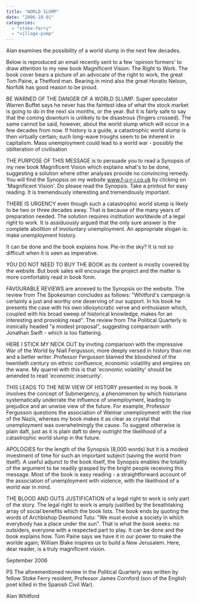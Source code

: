```yaml
---
title: "WORLD SLUMP"
date: "2006-10-01"
categories: 
  - "stoke-ferry"
  - "village-pump"
---
```


Alan examines the possibility of a world slump in the next few decades.

Below is reproduced an email recently sent to a few 'opinion formers' to draw attention to my new book Magnificent Vision: The Right to Work. The book cover bears a picture of an advocate of the right to work, the great Tom Paine, a Thetford man. Bearing in mind also the great Horatio Nelson, Norfolk has good reason to be proud.

BE WARNED OF THE DANGER OF A WORLD SLUMP. Super speculator Warren Buffet says he never has the faintest idea of what the stock market is going to do in the next six months, or the year. But it is fairly safe to say that the coming downturn is unlikely to be disastrous (fingers crossed). The same cannot be said, however, about the world slump which will occur in a few decades from now. If history is a guide, a catastrophic world slump is then virtually certain; such long-wave troughs seem to be inherent in capitalism. Mass unemployment could lead to a world war - possibly the obliteration of civilisation

THE PURPOSE OF THIS MESSAGE is to persuade you to read a Synopsis of my new book Magnificent Vision which explains what's to be done, suggesting a solution where other analyses provide no convincing remedy. You will find the Synopsis on my website www.f-u-r-i.co.uk by clicking on 'Magnificent Vision'. Do please read the Synopsis. Take a printout for easy reading. It is tremendously interesting and tremendously important.

THERE IS URGENCY even though such a catastrophic world slump is likely to be two or three decades away. That is because of the many years of preparation needed. The solution requires institution worldwide of a legal right to work. It is assiduously argued that the only sure answer is the complete abolition of involuntary unemployment. An appropriate slogan is: make unemployment history.

It can be done and the book explains how. Pie-in the sky? It is not so difficult when it is seen as imperative.

YOU DO NOT NEED TO BUY THE BOOK as its content is mostly covered by the website. But book sales will encourage the project and the matter is more comfortably read in book form.

FAVOURABLE REVIEWS are annexed to the Synopsis on the website. The review from The Spokesman concludes as follows: "Whitford's campaign is certainly a just and worthy one deserving of our support. In his book he presents the case with his own idiosyncratic verve and enthusiasm which, coupled with his broad sweep of historical knowledge, makes for an interesting and provoking read". The review from The Political Quarterly is ironically headed "a modest proposal", suggesting comparison with Jonathan Swift - which is too flattering.

HERE I STICK MY NECK OUT by inviting comparison with the impressive War of the World by Niall Fergusson, more deeply versed in history than me and a better writer. Professor Fergusson blamed the bloodshed of the twentieth century on ethnic confluence, economic volatility and empires on the wane. My quarrel with this is that 'economic volatility' should be amended to read 'economic insecurity'.

THIS LEADS TO THE NEW VIEW OF HISTORY presented in my book. It involves the concept of Submergency, a phenomenon by which historians systematically underrate the influence of unemployment, leading to prejudice and an unwise view of the future. For example, Professor Fergusson questions the association of Weimar unemployment with the rise of the Nazis, whereas my book makes it as clear as crystal that unemployment was overwhelmingly the cause. To suggest otherwise is plain daft, just as it is plain daft to deny outright the likelihood of a catastrophic world slump in the future.

APOLOGIES for the length of the Synopsis (8,000 words) but it is a modest investment of time for such an important subject (saving the world from itself). A useful adjunct to the book itself, the Synopsis enables the totality of the argument to be readily grasped by the bright people receiving this message. Most of the book is easy reading - a straightforward account of the association of unemployment with violence, with the likelihood of a world war in mind.

THE BLOOD AND GUTS JUSTIFICATION of a legal right to work is only part of the story. The legal right to work is amply justified by the breathtaking array of social benefits which the book lists. The book ends by quoting the words of Archbishop Desmond Tutu: "We must evolve a society in which everybody has a place under the sun". That is what the book seeks: no outsiders, everyone with a respected part to play. It can be done and the book explains how. Tom Paine says we have it in our power to make the worlde again; William Blake inspires us to build a New Jerusalem. Here, dear reader, is a truly magnificent vision.

September 2006

PS The aforementioned review in the Political Quarterly was written by fellow Stoke Ferry resident, Professor James Cornford (son of the English poet killed in the Spanish Civil War).

Alan Whitford
